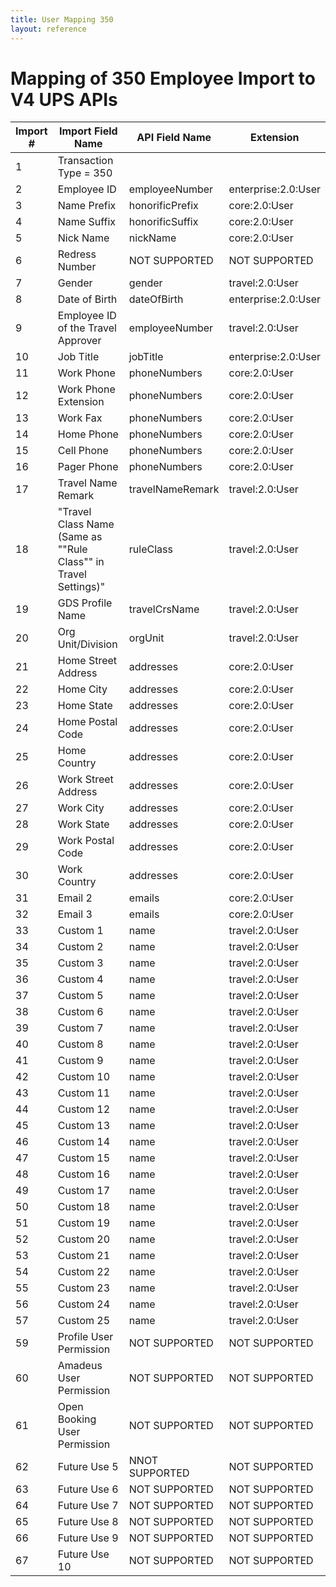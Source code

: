 ```yaml
---
title: User Mapping 350
layout: reference
---
```

# Mapping of 350 Employee Import to V4 UPS APIs

Import #|Import Field Name|API Field Name|Extension
---|---|---|---
1|Transaction Type = 350|
2|Employee ID|employeeNumber|enterprise:2.0:User
3|Name Prefix|honorificPrefix|core:2.0:User
4|Name Suffix|honorificSuffix|core:2.0:User
5|Nick Name|nickName|core:2.0:User
6|Redress Number|NOT SUPPORTED|NOT SUPPORTED
7|Gender|gender|travel:2.0:User
8|Date of Birth|dateOfBirth|enterprise:2.0:User
9|Employee ID of the Travel Approver|employeeNumber|travel:2.0:User
10|Job Title|jobTitle|enterprise:2.0:User
11|Work Phone|phoneNumbers|core:2.0:User
12|Work Phone Extension|phoneNumbers|core:2.0:User
13|Work Fax|phoneNumbers|core:2.0:User
14|Home Phone|phoneNumbers|core:2.0:User
15|Cell Phone|phoneNumbers|core:2.0:User
16|Pager Phone|phoneNumbers|core:2.0:User
17|Travel Name Remark|travelNameRemark|travel:2.0:User
18|"Travel Class Name (Same as ""Rule Class"" in Travel Settings)"|ruleClass|travel:2.0:User
19|GDS Profile Name|travelCrsName|travel:2.0:User
20|Org Unit/Division|orgUnit|travel:2.0:User
21|Home Street Address|addresses|core:2.0:User
22|Home City|addresses|core:2.0:User
23|Home State|addresses|core:2.0:User
24|Home Postal Code|addresses|core:2.0:User
25|Home Country|addresses|core:2.0:User
26|Work Street Address|addresses|core:2.0:User
27|Work City|addresses|core:2.0:User
28|Work State|addresses|core:2.0:User
29|Work Postal Code|addresses|core:2.0:User
30|Work Country|addresses|core:2.0:User
31|Email 2|emails|core:2.0:User
32|Email 3|emails|core:2.0:User
33|Custom 1|name|travel:2.0:User
34|Custom 2|name|travel:2.0:User
35|Custom 3|name|travel:2.0:User
36|Custom 4|name|travel:2.0:User
37|Custom 5|name|travel:2.0:User
38|Custom 6|name|travel:2.0:User
39|Custom 7|name|travel:2.0:User
40|Custom 8|name|travel:2.0:User
41|Custom 9|name|travel:2.0:User
42|Custom 10|name|travel:2.0:User
43|Custom 11|name|travel:2.0:User
44|Custom 12|name|travel:2.0:User
45|Custom 13|name|travel:2.0:User
46|Custom 14|name|travel:2.0:User
47|Custom 15|name|travel:2.0:User
48|Custom 16|name|travel:2.0:User
49|Custom 17|name|travel:2.0:User
50|Custom 18|name|travel:2.0:User
51|Custom 19|name|travel:2.0:User
52|Custom 20|name|travel:2.0:User
53|Custom 21|name|travel:2.0:User
54|Custom 22|name|travel:2.0:User
55|Custom 23|name|travel:2.0:User
56|Custom 24|name|travel:2.0:User
57|Custom 25|name|travel:2.0:User
59|Profile User Permission|NOT SUPPORTED|NOT SUPPORTED
60|Amadeus User Permission|NOT SUPPORTED|NOT SUPPORTED
61|Open Booking User Permission|NOT SUPPORTED|NOT SUPPORTED
62|Future Use 5|NNOT SUPPORTED|NOT SUPPORTED
63|Future Use 6|NOT SUPPORTED|NOT SUPPORTED
64|Future Use 7|NOT SUPPORTED|NOT SUPPORTED
65|Future Use 8|NOT SUPPORTED|NOT SUPPORTED
66|Future Use 9|NOT SUPPORTED|NOT SUPPORTED
67|Future Use 10|NOT SUPPORTED|NOT SUPPORTED
